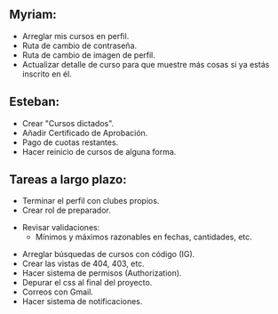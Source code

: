 ## Myriam:

- Arreglar mis cursos en perfil.
- Ruta de cambio de contraseña.
- Ruta de cambio de imagen de perfil.
- Actualizar detalle de curso para que muestre más cosas si ya estás inscrito en él.

## Esteban:

- Crear "Cursos dictados".
- Añadir Certificado de Aprobación.
- Pago de cuotas restantes.
- Hacer reinicio de cursos de alguna forma.

## Tareas a largo plazo:

- Terminar el perfil con clubes propios.
- Crear rol de preparador.
* Revisar validaciones:
  - Mínimos y máximos razonables en fechas, cantidades, etc.
- Arreglar búsquedas de cursos con código (IG).
- Crear las vistas de 404, 403, etc.
- Hacer sistema de permisos (Authorization).
- Depurar el css al final del proyecto.
- Correos con Gmail.
- Hacer sistema de notificaciones.
